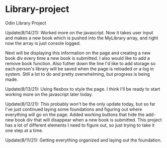 # Library-project
Odin Library Project

Update(8/14/21):
Worked more on the javascript. Now it takes user input and makes a new book which is pushed into the MyLibrary array, and right now the array is just console logged. 

Next will be displaying this information on the page and creating a new book div every time a new book is submitted. I also would like to add a remove book function. Also futher down the line I'd like to add storage so each person's library will be saved when the page is reloaded or a log in system. Still a lot to do and pretty overwhelming, but progress is being made.

Update(8/13/21):
Using flexbox to style the page. I think I'll be ready to start working more on the javascript later today.

Update(8/12/21):
This probably won't be the only update today, but so far I've just continued laying some foundations and figuring out where everything will go on the page. Added working buttons that hide the add-new book div that will disappear when a new book is submitted. This project has a lot of different elements I need to figure out, so just trying to take it one step at a time.

Update(8/11/21):
Getting everything organized and laying out the foundation.

